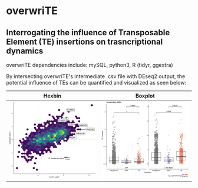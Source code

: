 # overwriTE
## Interrogating the influence of Transposable Element (TE) insertions on trasncriptional dynamics   
  
overwriTE dependencies include: mySQL, python3, R (tidyr, ggextra)  
  
By intersecting overwriTE's intermediate .csv file with DEseq2 output, the potential influence of TEs can be quantified and visualized as seen below:  

Hexbin             |  Boxplot
:-------------------------:|:-------------------------:
![Hexplot demonstrating the density of TE coverage across all parts of the transcript](images/hexbin_example.png?raw=true)  |  ![Boxplots highlighting the statistically significant difference between expression and TE coverage](images/boxplot_example.png?raw=true)  
